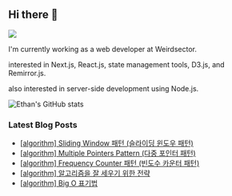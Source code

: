 ## Hi there 👋
<a href="https://steadyg.tistory.com/" target="_blank"><img src="https://img.shields.io/badge/BLOG-000000?style=flat&logo=tistory&logoColor=ffffff"/></a>

I'm currently working as a web developer at Weirdsector.

interested in Next.js, React.js, state management tools, D3.js, and Remirror.js.


also interested in server-side development using Node.js.

![Ethan's GitHub stats](https://github-readme-stats.vercel.app/api?username=ethandeveloper2&theme=dark&show_icons=true)
<!--
**ethandeveloper2/ethandeveloper2** is a ✨ _special_ ✨ repository because its `README.md` (this file) appears on your GitHub profile.

Here are some ideas to get you started:

- 🔭 I’m currently working on ...
- 🌱 I’m currently learning ...
- 👯 I’m looking to collaborate on ...
- 🤔 I’m looking for help with ...
- 💬 Ask me about ...
- 📫 How to reach me: ...
- 😄 Pronouns: ...
- ⚡ Fun fact: ...
-->
### Latest Blog Posts

- [[algorithm] Sliding Window 패턴 (슬라이딩 윈도우 패턴)](https://steadyg.tistory.com/55)
- [[algorithm] Multiple Pointers Pattern (다중 포인터 패턴)](https://steadyg.tistory.com/54)
- [[algorithm] Frequency Counter 패턴 (빈도수 카운터 패턴)](https://steadyg.tistory.com/53)
- [[algorithm] 알고리즘을 잘 세우기 위한 전략](https://steadyg.tistory.com/52)
- [[algorithm] Big O 표기법](https://steadyg.tistory.com/51)
